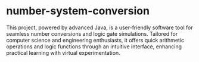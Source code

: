 # number-system-conversion
This project, powered by advanced Java, is a user-friendly software tool for seamless number conversions and logic gate simulations. Tailored for computer science and engineering enthusiasts, it offers quick arithmetic operations and logic functions through an intuitive interface, enhancing practical learning with virtual experimentation.
